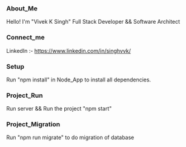 ### About_Me
Hello! I'm "Vivek K Singh"
Full Stack Developer && Software Architect

### Connect_me
LinkedIn :- https://www.linkedin.com/in/singhvvk/

### Setup
Run "npm install" in Node_App to install all dependencies.

### Project_Run
Run server && Run the project "npm start"

### Project_Migration
Run "npm run migrate" to do migration of database
